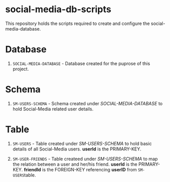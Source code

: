 # social-media-db-scripts

This repository holds the scripts required to create and configure the social-media-database.

# Database
1. `SOCIAL-MEDIA-DATABASE` - Database created for the puprose of this project.

# Schema
1. `SM-USERS-SCHEMA` - Schema created under *SOCIAL-MEDIA-DATABASE* to hold Social-Media related user details.

# Table
1. `SM-USERS` - Table created under *SM-USERS-SCHEMA* to hold basic details of all Social-Media users. **userId** is the PRIMARY-KEY.

2. `SM-USER-FRIENDS` - Table createed under *SM-USERS-SCHEMA* to map the relation between a user and her/his friend. **userId** is the PRIMARY-KEY. **friendId** is the FOREIGN-KEY referencing **userID** from `SM-USERS`table.
